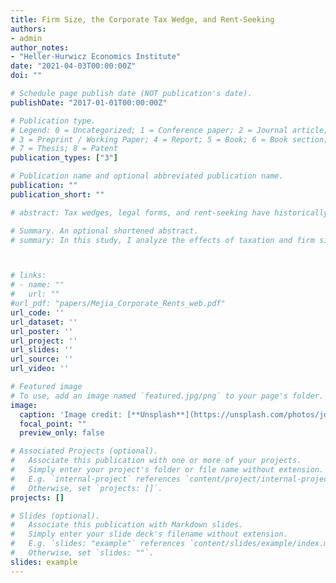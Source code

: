 ```yaml
---
title: Firm Size, the Corporate Tax Wedge, and Rent-Seeking
authors:
- admin
author_notes:
- "Heller-Hurwicz Economics Institute"
date: "2021-04-03T00:00:00Z"
doi: ""

# Schedule page publish date (NOT publication's date).
publishDate: "2017-01-01T00:00:00Z"

# Publication type.
# Legend: 0 = Uncategorized; 1 = Conference paper; 2 = Journal article;
# 3 = Preprint / Working Paper; 4 = Report; 5 = Book; 6 = Book section;
# 7 = Thesis; 8 = Patent
publication_types: ["3"]

# Publication name and optional abbreviated publication name.
publication: ""
publication_short: ""

# abstract: Tax wedges, legal forms, and rent-seeking have historically been areas of significant study for economists. Here, we consider two relevant effects for rent-seeking competitions between corporate and non-corporate firms. First, there has historically been a large tax wedge between corporate and non-corporate firms; corporate firms tend to be taxed at much higher rates. Second, corporate firms generally are much larger than non-corporate firms across most dimensions. We show that the first effect, the tax effect, introduces a bias against rent-seeking for corporations, but the size effect dominates this and quickly pushes non-corporate firms out of the rent-seeking competition. These results have significant implications for policy and add an important contribution to the tax wedge literature.

# Summary. An optional shortened abstract.
# summary: In this study, I analyze the effects of taxation and firm size on non-cooperative rent-seeking competitions.



# links:
# - name: ""
#   url: ""
#url_pdf: "papers/Mejia_Corporate_Rents_web.pdf"
url_code: ''
url_dataset: ''
url_poster: ''
url_project: ''
url_slides: ''
url_source: ''
url_video: ''

# Featured image
# To use, add an image named `featured.jpg/png` to your page's folder. 
image:
  caption: 'Image credit: [**Unsplash**](https://unsplash.com/photos/jdD8gXaTZsc)'
  focal_point: ""
  preview_only: false

# Associated Projects (optional).
#   Associate this publication with one or more of your projects.
#   Simply enter your project's folder or file name without extension.
#   E.g. `internal-project` references `content/project/internal-project/index.md`.
#   Otherwise, set `projects: []`.
projects: []

# Slides (optional).
#   Associate this publication with Markdown slides.
#   Simply enter your slide deck's filename without extension.
#   E.g. `slides: "example"` references `content/slides/example/index.md`.
#   Otherwise, set `slides: ""`.
slides: example
---
```

